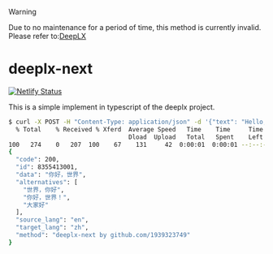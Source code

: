 > [!WARNING]  
> Due to no maintenance for a period of time, this method is currently invalid. Please refer to:[DeepLX](https://github.com/OwO-Network/DeepLX)
# deeplx-next

[![Netlify Status](https://api.netlify.com/api/v1/badges/42b544a8-ba8f-4b7b-8674-6f7bb676c9d9/deploy-status)](https://app.netlify.com/sites/deeplx-next/deploys)

This is a simple implement in typescript of the deeplx project.

```bash
$ curl -X POST -H "Content-Type: application/json" -d '{"text": "Hello, world!", "source_lang": "en", "target_lang": "zh"}' https://deeplx-next.netlify.app/api/translate | jq
  % Total    % Received % Xferd  Average Speed   Time    Time     Time  Current
                                 Dload  Upload   Total   Spent    Left  Speed
100   274    0   207  100    67    131     42  0:00:01  0:00:01 --:--:--   174
{
  "code": 200,
  "id": 8355413001,
  "data": "你好，世界",
  "alternatives": [
    "世界，你好",
    "你好，世界！",
    "大家好"
  ],
  "source_lang": "en",
  "target_lang": "zh",
  "method": "deeplx-next by github.com/1939323749"
}
```
